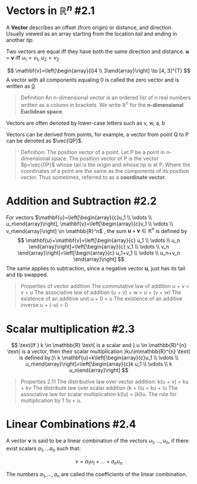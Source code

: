 # Vectors in $\mathbb{R}^{n}$ #2.1
A **Vector** describes an offset (from origin) or distance, and direction. Usually viewed as an array starting from the location *tail* and ending in another *tip*.

Two vectors are equal iff they have both the same direction and distance.
**u** = **v** iff $u_{1} = v_{1}$, $u_{2}=v_{2}$

$$ 
\mathbf{v}=\left[\begin{array}{l}4 \\ 3\end{array}\right] \to [4, 3]^{T}
$$
A vector with all components equaling 0 is called the zero vector and is written as <u>0</u>.

> Definition 
An n-dimensional vector is an ordered list of n real numbers written as a column in brackets.
We write $\mathbb{R}^{n}$ for the **n-dimensional Euclidean space**.

Vectors are often denoted by lower-case letters such as v, w, a, b

Vectors can be derived from points, for example, a vector from point Q to P can be denoted as $\vec{QP}$.

> Definition: The position vector of a point.
> Let P be a point in n-dimensional space. The position vector of P is the vector $p=\vec{0P}$ whose tail is the origin and whose tip is at P. Where the coordinates of a point are the same as the components of its position vector. Thus sometimes, referred to as a **coordinate vector**.

# Addition and Subtraction #2.2

For vectors $\mathbf{u}=\left[\begin{array}{c}u_1 \\ \vdots \\ u_n\end{array}\right], \mathbf{v}=\left[\begin{array}{c}v_1 \\ \vdots \\ v_n\end{array}\right] \in \mathbb{R}^n$ , the sum $\mathbf{u}+\mathbf{v} \in \mathbb{R}^n$ is defined by
$$
\mathbf{u}+\mathbf{v}=\left[\begin{array}{c}
u_1 \\
\vdots \\
u_n
\end{array}\right]+\left[\begin{array}{c}
v_1 \\
\vdots \\
v_n
\end{array}\right]=\left[\begin{array}{c}
u_1+v_1 \\
\vdots \\
u_n+v_n
\end{array}\right]
$$
The same applies to subtraction, since a negative vector **u**, just has its tail and tip swapped. 

> Properties of vector addition
> The commutative law of addition u + v = v + u
> The associative law of addition (u + v) + w = u + (v + w)
> The existence of an additive unit u + 0 = u
> The existence of an additive inverse u + (-u) = 0


# Scalar multiplication #2.3

$$
\text{If } k \in \mathbb{R} \text{ is a scalar and } u \in \mathbb{R}^{n} \text{ is a vector, then their scalar multiplication }ku\in\mathbb{R}^{n} \text{ is defined by:}\
k \mathbf{u}=k\left[\begin{array}{c}u_1 \\ \vdots \\ u_n\end{array}\right]=\left[\begin{array}{c}k u_1 \\ \vdots \\ k u_n\end{array}\right]
$$

> Properties 2.11
> The distributive law over vector addition: k(u + v) = ku + kv
> The distribute law over scalar addition (k + l)u = ku + lu
> The associative law for scalar multiplication k(lu) = (kl)u.
> The rule for multiplication by 1 1u = u.

# Linear Combinations #2.4
A vector **v** is said to be a linear combination of the vectors $u_{1},...,u_{n}$, if there exist scalars $a_{1},...a_{n}$ such that:

$$
v = a_{1}u_{1}+...+a_{n}u_{n}
$$

The numbers $a_{1},...,a_{n}$ are called the coefficients of the linear combination.